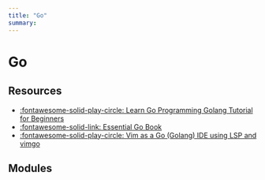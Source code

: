 ```yaml
---
title: "Go"
summary:
---
```


Go
===

Resources
---

- [:fontawesome-solid-play-circle: Learn Go Programming Golang Tutorial for Beginners][1]
- [:fontawesome-solid-link: Essential Go Book][2]
- [:fontawesome-solid-play-circle: Vim as a Go (Golang) IDE using LSP and vimgo][3]

<!-- Links -->
[1]: https://www.youtube.com/watch?v=YS4e4q9oBaU
[2]: https://essential-go.programming-books.io/
[3]: https://www.youtube.com/watch?v=T32yqetyy8s

Modules
---

